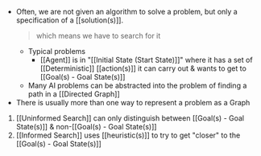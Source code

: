 - Often, we are not given an algorithm to solve a problem, but only a specification of a [[solution(s)]].
	> which means we have to search for it
	- Typical problems
		- [[Agent]] is in "[[Initial State (Start State)]]" where it has a set of [[Deterministic]] [[action(s)]] it can carry out & wants to get to [[Goal(s) - Goal State(s)]]
	- Many AI problems can be abstracted into the problem of finding a path in a [[Directed Graph]]
- There is usually more than one way to represent a problem as a Graph
1. [[Uninformed Search]] can only distinguish between [[Goal(s) - Goal State(s)]] & non-[[Goal(s) - Goal State(s)]] 
2. [[Informed Search]] uses [[heuristic(s)]] to try to get "closer" to the [[Goal(s) - Goal State(s)]]
